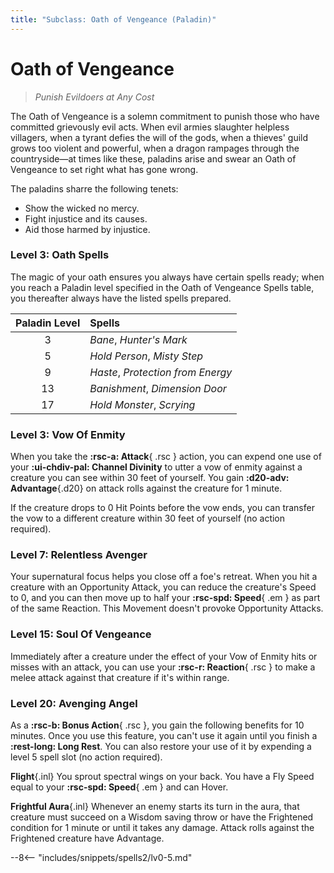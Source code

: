 ```yaml
---
title: "Subclass: Oath of Vengeance (Paladin)"
---
```


<p style="display:none">
Punish Evildoers at Any Cost
</p>

# Oath of Vengeance

> *Punish Evildoers at Any Cost*

The Oath of Vengeance is a solemn commitment to punish those who have committed grievously evil acts. When evil armies slaughter helpless villagers, when a tyrant defies the will of the gods, when a thieves' guild grows too violent and powerful, when a dragon rampages through the countryside—at times like these, paladins arise and swear an Oath of Vengeance to set right what has gone wrong.

The paladins sharre the following tenets:

- Show the wicked no mercy.
- Fight injustice and its causes.
- Aid those harmed by injustice.
 
### Level 3: Oath Spells

The magic of your oath ensures you always have certain spells ready; when you reach a Paladin level specified in the Oath of Vengeance Spells table, you thereafter always have the listed spells prepared.

| Paladin Level | Spells |
|:---:|:---|
| 3 | *Bane*, *Hunter's Mark* |
| 5 | *Hold Person*, *Misty Step* |
| 9 | *Haste*, *Protection from Energy* |
| 13 | *Banishment*, *Dimension Door* |
| 17 | *Hold Monster*, *Scrying* |
 
### Level 3: Vow Of Enmity

When you take the **:rsc-a: Attack**{ .rsc } action, you can expend one use of your **:ui-chdiv-pal: Channel Divinity** to utter a vow of enmity against a creature you can see within 30 feet of yourself. You gain **:d20-adv: Advantage**{.d20} on attack rolls against the creature for 1 minute.

If the creature drops to 0 Hit Points before the vow ends, you can transfer the vow to a different creature within 30 feet of yourself (no action required).

### Level 7: Relentless Avenger

Your supernatural focus helps you close off a foe's retreat. When you hit a creature with an Opportunity Attack, you can reduce the creature's Speed to 0, and you can then move up to half your **:rsc-spd: Speed**{ .em } as part of the same Reaction. This Movement doesn't provoke Opportunity Attacks.

### Level 15: Soul Of Vengeance

Immediately after a creature under the effect of your Vow of Enmity hits or misses with an attack, you can use your **:rsc-r: Reaction**{ .rsc } to make a melee attack against that creature if it's within range.

### Level 20: Avenging Angel

As a **:rsc-b: Bonus Action**{ .rsc }, you gain the following benefits for 10 minutes. Once you use this feature, you can't use it again until you finish a **:rest-long: Long Rest**. You can also restore your use of it by expending a level 5 spell slot (no action required).

**Flight**{.inl} You sprout spectral wings on your back. You have a Fly Speed equal to your **:rsc-spd: Speed**{ .em } and can Hover.

**Frightful Aura**{.inl} Whenever an enemy starts its turn in the aura, that creature must succeed on a Wisdom saving throw or have the Frightened condition for 1 minute or until it takes any damage. Attack rolls against the Frightened creature have Advantage.

--8<-- "includes/snippets/spells2/lv0-5.md"
